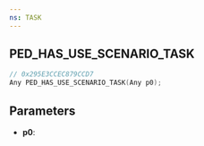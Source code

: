 ```yaml
---
ns: TASK
---
```

## PED_HAS_USE_SCENARIO_TASK

```c
// 0x295E3CCEC879CCD7
Any PED_HAS_USE_SCENARIO_TASK(Any p0);
```

## Parameters
* **p0**:
